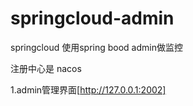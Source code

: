 # springcloud-admin
springcloud 使用spring bood  admin做监控

注册中心是 nacos 

1.admin管理界面[http://127.0.0.1:2002]